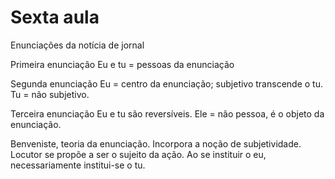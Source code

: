 Sexta aula
==========

Enunciações da notícia de jornal

Primeira enunciação
Eu e tu = pessoas da enunciação

Segunda enunciação
Eu = centro da enunciação; subjetivo transcende o tu.
Tu = não subjetivo.

Terceira enunciação
Eu e tu são reversíveis.
Ele = não pessoa, é o objeto da enunciação.

Benveniste, teoria da enunciação.
Incorpora a noção de subjetividade.
Locutor se propõe a ser o sujeito da ação.
Ao se instituir o eu, necessariamente institui-se o tu.

